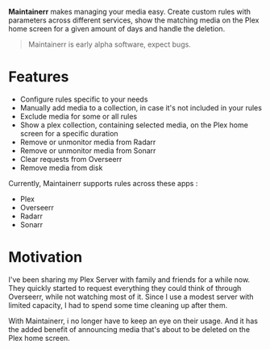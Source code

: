 <b>Maintainerr</b> makes managing your media easy. Create custom rules with parameters across different services, show the matching media on the Plex home screen for a given amount of days and handle the deletion.

> Maintainerr is early alpha software, expect bugs.

# Features
- Configure rules specific to your needs
- Manually add media to a collection, in case it's not included in your rules
- Exclude  media for some or all rules
- Show a plex collection, containing selected media, on the Plex home screen for a specific duration
- Remove or unmonitor media from Radarr
- Remove or unmonitor media from Sonarr
- Clear requests from Overseerr
- Remove media from disk

Currently, Maintainerr supports rules across these apps :

- Plex
- Overseerr
- Radarr
- Sonarr

# Motivation

I've been sharing my Plex Server with family and friends for a while now. They quickly started to request everything they could think of through Overseerr, while not watching most of it. Since I use a modest server with limited capacity, I had to spend some time cleaning up after them.

With Maintainerr, i no longer have to keep an eye on their usage. And it has the added benefit of announcing media that's about to be deleted on the Plex home screen.